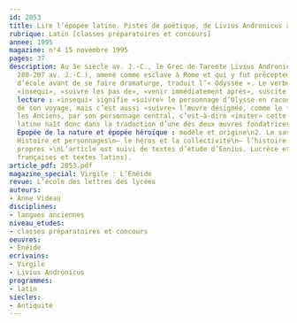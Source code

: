 ```yaml
---
id: 2053
title: Lire l’épopée latine. Pistes de poétique, de Livius Andronicus à Virgile
rubrique: Latin [classes préparatoires et concours]
annee: 1995
magazine: n°4 15 novembre 1995
pages: 37
description: Au 3e siècle av. J.-C., le Grec de Tarente Livius Andronicus (environ
  280-207 av. J.-C.), amené comme esclave à Rome et qui y fut précepteur et maître
  d’école avant de se faire dramaturge, traduit l’« Odyssée ». Le verbe qu’il choisit,
  «insequi», «suivre les pas de», «venir immédiatement après», suscite une double
  lecture : «insequi» signifie «suivre» le personnage d’Ulysse en racontant les péripéties
  de son voyage, mais c’est aussi «suivre» l’œuvre désignée, comme le faisaient parfois
  les Anciens, par son personnage central, c’est-à-dire «imiter» cette œuvre. La littérature
  latine naît donc dans la traduction d’une des deux œuvres fondatrices de la Grèce…\n\n1.
  Épopée de la nature et épopée héroïque : modèle et origine\n2. Le savoir total\n3.
  Histoire et personnages\n– le héros et la collectivité\n– l’histoire et ses « effets
  propres »\nL’article est suivi de textes d’étude d’Ennius, Lucrèce et Virgile (traductions
  françaises et textes latins). 
article_pdf: 2053.pdf
magazine_special: Virgile : L’Énéide
revue: L’école des lettres des lycées
auteurs:
- Anne Videau
disciplines:
- langues anciennes
niveau_etudes:
- classes préparatoires et concours
oeuvres:
- Énéide
ecrivains:
- Virgile
- Livius Andronicus
programmes:
- latin
siecles:
- Antiquité
---
```

